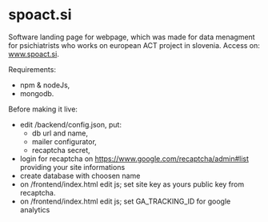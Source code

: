 # spoact.si

Software landing page for webpage, which was made for data menagment for psichiatrists who works on european ACT project in slovenia. Access on: www.spoact.si.

Requirements:
 - npm & nodeJs,
 - mongodb.

Before making it live:
  - edit /backend/config.json, put:
    - db url and name,
    - mailer configurator,
    - recaptcha secret,
  - login for recaptcha on https://www.google.com/recaptcha/admin#list providing your site informations
  - create database with choosen name
  - on /frontend/index.html edit js; set site key as yours public key from recaptcha.
  - on /frontend/index.html edit js; set GA_TRACKING_ID for google analytics
